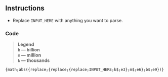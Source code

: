 ## Instructions
* Replace `INPUT_HERE` with anything you want to parse.

### Code
> **Legend**\
  **`b` — billion**\
  **`m` — million**\
  **`k` — thousands**

```
{math;abs({replace;{replace;{replace;INPUT_HERE;k$;e3};m$;e6};b$;e9})}
```